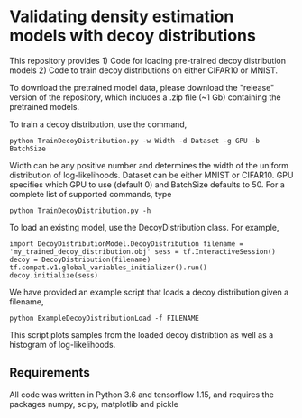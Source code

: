 Validating density estimation models with decoy distributions
============================================

This repository provides 1) Code for loading pre-trained decoy distribution models 2) Code to train decoy distributions on either CIFAR10 or MNIST.

To download the pretrained model data, please download the "release" version of the repository, which includes a .zip file (~1 Gb) containing  the pretrained models.

To train a decoy distribution, use the command,

`python TrainDecoyDistribution.py -w Width -d Dataset -g GPU -b BatchSize`

Width can be any positive number and determines the width of the uniform distribution of log-likelihoods. Dataset can be either MNIST or CIFAR10. GPU specifies which GPU to use (default 0) and BatchSize defaults to 50.
For a complete list of supported commands, type

`python TrainDecoyDistribution.py -h`

To load an existing model, use the DecoyDistribution class. For example,

`import DecoyDistributionModel.DecoyDistribution
filename = 'my_trained_decoy_distribution.obj'
sess = tf.InteractiveSession()
decoy = DecoyDistribution(filename)
tf.compat.v1.global_variables_initializer().run()
decoy.initialize(sess)`

We have provided an example script that loads a decoy distribution given a filename,

`python ExampleDecoyDistributionLoad -f FILENAME`

This script plots samples from the loaded decoy distribtion as well as a histogram of log-likelihoods.

## Requirements

All code was written in Python 3.6 and tensorflow 1.15, and requires the packages numpy, scipy, matplotlib and pickle


